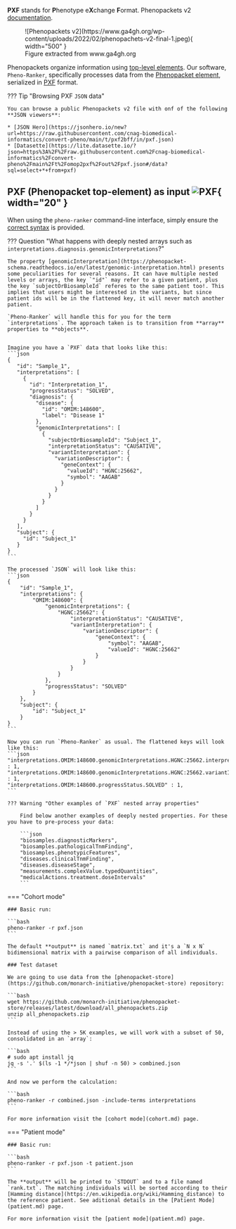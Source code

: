 **PXF** stands for **P**henotype e**X**change **F**ormat. Phenopackets v2 [documentation](https://phenopacket-schema.readthedocs.io/en/latest/basics.html).

<figure markdown>
   ![Phenopackets v2](https://www.ga4gh.org/wp-content/uploads/2022/02/phenopachets-v2-final-1.jpeg){ width="500" }
   <figcaption>Figure extracted from www.ga4gh.org</figcaption>
</figure>

Phenopackets organize information using [top-level elements](https://phenopacket-schema.readthedocs.io/en/latest/toplevel.html). Our software, `Pheno-Ranker`, specifically processes data from the [Phenopacket element](https://phenopacket-schema.readthedocs.io/en/latest/phenopacket.html), serialized in [PXF](http://phenopackets.org/) format.

??? Tip "Browsing PXF `JSON` data"

    You can browse a public Phenopackets v2 file with onf of the following **JSON viewers**:

    * [JSON Hero](https://jsonhero.io/new?url=https://raw.githubusercontent.com/cnag-biomedical-informatics/convert-pheno/main/t/pxf2bff/in/pxf.json)
    * [Datasette](https://lite.datasette.io/?json=https%3A%2F%2Fraw.githubusercontent.com%2Fcnag-biomedical-informatics%2Fconvert-pheno%2Fmain%2Ft%2Fomop2pxf%2Fout%2Fpxf.json#/data?sql=select+*+from+pxf)

## PXF (Phenopacket top-element) as input ![PXF](https://avatars.githubusercontent.com/u/17553567?s=280&v=4){ width="20" }

When using the `pheno-ranker` command-line interface, simply ensure the [correct syntax](https://github.com/cnag-biomedical-informatics/pheno-ranker#synopsis) is provided.

??? Question "What happens with deeply nested arrays such as `interpretations.diagnosis.genomicInterpretations`?"

    The property [genomicInterpretation](https://phenopacket-schema.readthedocs.io/en/latest/genomic-interpretation.html) presents some peculiarities for several reasons. It can have multiple nested levels or arrays, the key `"id"` may refer to a given patient, plus the key `subjectOrBiosampleId` referes to the same patient too!. This implies that users might be interested in the variants, but since patient ids will be in the flattened key, it will never match another patient.

    `Pheno-Ranker` will handle this for you for the term `interpretations`. The approach taken is to transition from **array** properties to **objects**.


    Imagine you have a `PXF` data that looks like this:
    ```json
    {
       "id": "Sample_1",
       "interpretations": [
         {
           "id": "Interpretation_1",
           "progressStatus": "SOLVED",
           "diagnosis": {
             "disease": {
               "id": "OMIM:148600",
               "label": "Disease 1"
             },
             "genomicInterpretations": [
               {
                 "subjectOrBiosampleId": "Subject_1",
                 "interpretationStatus": "CAUSATIVE",
                 "variantInterpretation": {
                   "variationDescriptor": {
                     "geneContext": {
                       "valueId": "HGNC:25662",
                       "symbol": "AAGAB"
                     }
                   }
                 }
               }
             ]
           }
         }
       ],
       "subject": {
         "id": "Subject_1"
       }
    }
    ```
    
    The processed `JSON` will look like this:
    ```json
    {
        "id": "Sample_1",
        "interpretations": {
            "OMIM:148600": {
                "genomicInterpretations": {
                    "HGNC:25662": {
                        "interpretationStatus": "CAUSATIVE",
                        "variantInterpretation": {
                            "variationDescriptor": {
                                "geneContext": {
                                    "symbol": "AAGAB",
                                    "valueId": "HGNC:25662"
                                }
                            }
                        }
                    }
                },
                "progressStatus": "SOLVED"
            }
        },
        "subject": {
            "id": "Subject_1"
        }
    }
    ```

    Now you can run `Pheno-Ranker` as usual. The flattened keys will look like this:
    ```json
    "interpretations.OMIM:148600.genomicInterpretations.HGNC:25662.interpretationStatus.CAUSATIVE" : 1,
    "interpretations.OMIM:148600.genomicInterpretations.HGNC:25662.variantInterpretation.variationDescriptor.geneContext.symbol.AAGAB" : 1,
    "interpretations.OMIM:148600.progressStatus.SOLVED" : 1,
    ```

    ??? Warning "Other examples of `PXF` nested array properties"

        Find below another examples of deeply nested properties. For these you have to pre-process your data:

        ```json
        "biosamples.diagnosticMarkers",
        "biosamples.pathologicalTnmFinding",
        "biosamples.phenotypicFeatures",
        "diseases.clinicalTnmFinding",
        "diseases.diseaseStage",
        "measurements.complexValue.typedQuantities",
        "medicalActions.treatment.doseIntervals"
        ```

=== "Cohort mode"

    ### Basic run:

    ```bash
    pheno-ranker -r pxf.json
    ```

    The default **output** is named `matrix.txt` and it's a `N x N` bidimensional matrix with a pairwise comparison of all individuals.

    ### Test dataset

    We are going to use data from the [phenopacket-store](https://github.com/monarch-initiative/phenopacket-store) repository:

    ```bash
    wget https://github.com/monarch-initiative/phenopacket-store/releases/latest/download/all_phenopackets.zip
    unzip all_phenopackets.zip
    ```

    Instead of using the > 5K examples, we will work with a subset of 50, consolidated in an `array`:

    ```bash
    # sudo apt install jq 
    jq -s '.' $(ls -1 */*json | shuf -n 50) > combined.json
    ```

    And now we perform the calculation:

    ```bash
    pheno-ranker -r combined.json -include-terms interpretations
    ```

    For more information visit the [cohort mode](cohort.md) page.

=== "Patient mode"

    ### Basic run:

    ```bash
    pheno-ranker -r pxf.json -t patient.json
    ```

    The **output** will be printed to `STDOUT` and to a file named `rank.txt`. The matching individuals will be sorted according to their [Hamming distance](https://en.wikipedia.org/wiki/Hamming_distance) to the reference patient. See aditional details in the [Patient Mode](patient.md) page.

    For more information visit the [patient mode](patient.md) page.


